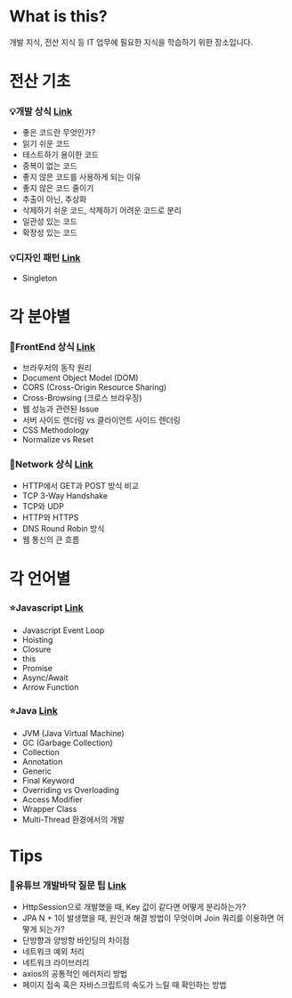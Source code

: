 # What is this?
개발 지식, 전산 지식 등 IT 업무에 필요한 지식을 학습하기 위한 장소입니다.

# 전산 기초
### 💡개발 상식 [Link](https://github.com/Hschan2/Necessary-knowledge/blob/main/Computer%20Basics.md)
* 좋은 코드란 무엇인가?
* 읽기 쉬운 코드
* 테스트하기 용이한 코드
* 중복이 없는 코드
* 좋지 않은 코드를 사용하게 되는 이유
* 좋지 않은 코드 줄이기
* 추출이 아닌, 추상화
* 삭제하기 쉬운 코드, 삭제하기 어려운 코드로 분리
* 일관성 있는 코드
* 확장성 있는 코드

### 💡디자인 패턴 [Link](https://github.com/Hschan2/Necessary-knowledge/blob/main/Computer%20Basics.md)
* Singleton
   
# 각 분야별
### 🔶FrontEnd 상식 [Link](https://github.com/Hschan2/Necessary-knowledge/blob/main/FrontEnd.md)
* 브라우저의 동작 원리
* Document Object Model (DOM)
* CORS (Cross-Origin Resource Sharing)
* Cross-Browsing (크로스 브라우징)
* 웹 성능과 관련된 Issue
* 서버 사이드 렌더링 vs 클라이언트 사이드 렌더링
* CSS Methodology
* Normalize vs Reset

### 🔶Network 상식 [Link](https://github.com/Hschan2/Necessary-knowledge/blob/main/Network.md)
* HTTP에서 GET과 POST 방식 비교
* TCP 3-Way Handshake
* TCP와 UDP
* HTTP와 HTTPS
* DNS Round Robin 방식
* 웹 통신의 큰 흐름

# 각 언어별
### ⭐Javascript [Link](https://github.com/Hschan2/Necessary-knowledge/blob/main/Javascript.md)
* Javascript Event Loop
* Hoisting
* Closure
* this
* Promise
* Async/Await
* Arrow Function   

### ⭐Java [Link](https://github.com/Hschan2/Necessary-knowledge/blob/main/Java.md)
* JVM (Java Virtual Machine)
* GC (Garbage Collection)
* Collection
* Annotation
* Generic
* Final Keyword
* Overriding vs Overloading
* Access Modifier
* Wrapper Class
* Multi-Thread 환경에서의 개발   

# Tips
### 💎유튜브 개발바닥 질문 팁 [Link](https://github.com/Hschan2/Necessary-knowledge/blob/main/%EA%B0%9C%EB%B0%9C%EB%B0%94%EB%8B%A5_%ED%8C%81.md)
* HttpSession으로 개발했을 때, Key 값이 같다면 어떻게 분리하는가?
* JPA N + 1이 발생했을 때, 원인과 해결 방법이 무엇이며 Join 쿼리를 이용하면 어떻게 되는가?
* 단방향과 양방향 바인딩의 차이점
* 네트워크 예외 처리
* 네트워크 라이브러리
* axios의 공통적인 에러처리 방법
* 페이지 접속 혹은 자바스크립트의 속도가 느릴 때 확인하는 방법
